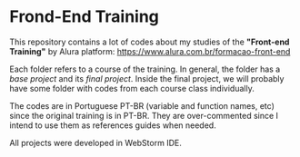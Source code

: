 # Frond-End Training

This repository contains a lot of codes about my studies of the **"Front-end Training"** by Alura platform: https://www.alura.com.br/formacao-front-end

Each folder refers to a course of the training. In general, the folder has a *base project* and its *final project*. Inside the final project, we will probably have some folder with codes from each course class individually.

The codes are in Portuguese PT-BR (variable and function names, etc) since the original training is in PT-BR. They are over-commented since I intend to use them as references guides when needed.

All projects were developed in WebStorm IDE.

